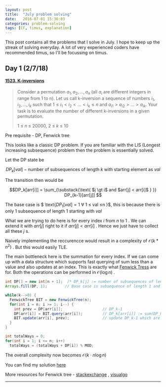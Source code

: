 ```yaml
---
layout: post
title:  "July problem solving"
date:   2016-07-01 15:36:03
categories: problem-solving
tags: [CF, timus, explanation]
---
```


This post contains all the problems that I solve in July. I hope to keep up the streak of solving everyday. A lot of very experienced coders have recommended timus, so I'll be focussing on timus.


## Day 1 (2/7/18)

#### [1523. K-inversions](http://acm.timus.ru/problem.aspx?space=1&num=1523)

> Consider a permutation $a_1, a_2, …, a_n$ (all $a_i$ are different integers in range from 1 to n). Let us call k-inversion a sequence of numbers $i_1, i_2, …, i_k$ such that $1 ≤ i_1 < i_2 < … < i_k ≤ n$ and $a_{i1} > a_{i2} > … > a_{ik}$. Your task is to evaluate the number of different k-inversions in a given permutation.
>
> 1 ≤ *n* ≤ 20000, 2 ≤ *k* ≤ 10

Pre requisite - DP, Fenwick tree



This looks like a classic DP problem. If you are familiar with the LIS (Longest increasing subsequence) problem then the problem is essentially solved. 

Let the DP state be 

$$ DP_k [val]  -  \text{number of subsequences of length $k$ with starting element as $val$ } $$

The transition then would be

$$DP_k[arr[i]] = \sum_{\substack{\text{ $j \gt i$ and $arr[j] < arr[i]$ } }}  DP_{k-1}[arr[j]]  $$

The base case is $ \text{$DP_1[val] = 1$  $\forall$ 1 $\leq$ val $\leq$n }$, this is because there is only $1$ subsequence of length $1$ starting with $val$

What we are trying to do here is for every index $i$ from  $n$ to $1$ . We can extend it with $arr[j]$ right to it if $arr[j] < arr[i]$ . Hence we just have to collect all these $j$ s.

Naively implementing the reccurencce would result in a complexity of $\mathcal{O}(k * n^2)$ . But this would easily TLE.

The main bottleneck here is the summation for every index. If we can come up with a data structure which supports fast querying of sum less than a value and also updates at an index. This is exactly what [Fenwick Tress](https://brilliant.org/wiki/fenwick-tree/) are for. Both the operations can be performed in $\mathcal{O}(\log n)$ .

```java
int DP[] = new int[n + 1];  /* DP_k[j] := number of subsequences of length k with starting element as j */        
Arrays.fill(DP, 1);        // Base case is subsequence of length 1 and every element satisfies that 

while(k-->0) {
  FenwickTree BIT = new FenwickTree(n);
  for(int i = n; i >= 1; i--) {
    int prev = DP[arr[i]];                  // DP_k-1
    DP[arr[i]] = BIT.query(arr[i]);         // DP_k[arr[i]] := sum(DP_k-1[arr[j]]) s.t. j > i and arr[j] < arr[i]
    BIT.update(arr[i], prev);               // update DP_k-1 which are only visited
  }
}

int totalWays = 0;
for(int i = 1; i <= n; i++) 
  totalWays = (totalWays + DP[i]) % MOD;

```

The overall complexity now becomes $\mathcal{O}(k\cdot n \log n)$

You can find my solution [here](https://gist.github.com/bhi5hmaraj/325b198fb11d8735b802996e6f8c37f6)

More resources for Fenwick tree - [stackexchange](https://cs.stackexchange.com/questions/10538/bit-what-is-the-intuition-behind-a-binary-indexed-tree-and-how-was-it-thought-a) , [visualgo](https://visualgo.net/bn/fenwicktree)

------




